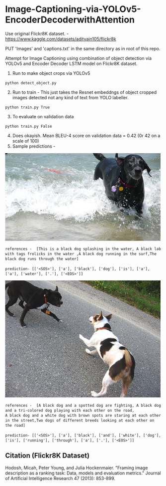 # Image-Captioning-via-YOLOv5-EncoderDecoderwithAttention

Use original Flickr8K dataset. - https://www.kaggle.com/datasets/adityajn105/flickr8k 

PUT 'Images' and 'captions.txt' in the same directory as in root of this repo.


Attempt for Image Captioning using combination of object detection via YOLOv5 and Encoder Decoder LSTM model on Flickr8K dataset.

1. Run to make object crops via YOLOv5
```
python detect_object.py
```
2. Run to train - This just takes the Resnet embeddngs of object cropped images detected not any kind of text from YOLO labeller.
```
python train.py True
```
3. To evaluate on validation data
```
python train.py False
```
4. Does okayish. Mean BLEU-4 score on validation data = 0.42  (0r 42 on a scale of 100)
5. Sample predictions - 

![2.jpg](https://github.com/akjayant/Image-Captioning-via-YOLOv5-EncoderDecoderwithAttention/blob/main/test_images/2.jpg)

```
references -  [This is a black dog splashing in the water, A black lab with tags frolicks in the water ,A black dog running in the surf,The black dog runs through the water]

prediction- [['<SOS>'], ['a'], ['black'], ['dog'], ['is'], ['a'], ['a'], ['water'], ['.'], ['<EOS>']]
```

![1.jpg](https://github.com/akjayant/Image-Captioning-via-YOLOv5-EncoderDecoderwithAttention/blob/main/test_images/1.jpg)
```
references -  [A black dog and a spotted dog are fighting, A black dog and a tri-colored dog playing with each other on the road,
A black dog and a white dog with brown spots are staring at each other in the street,Two dogs of different breeds looking at each other on the road]

prediction- [['<SOS>'], ['a'], ['black'], ['and'], ['white'], ['dog'], ['is'], ['running'], ['through'], ['a'], ['.'], ['<EOS>']]
```
 


## Citation (Flickr8K Dataset)

Hodosh, Micah, Peter Young, and Julia Hockenmaier. "Framing image description as a ranking task: Data, models and evaluation metrics." Journal of Artificial Intelligence Research 47 (2013): 853-899.


